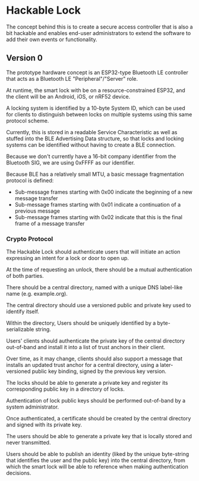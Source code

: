 # Hackable Lock

The concept behind this is to create a secure access controller that is also a bit hackable and enables end-user administrators to extend the software to add their own events or functionality.

## Version 0
The prototype hardware concept is an ESP32-type Bluetooth LE controller that acts as a Bluetooth LE "Peripheral"/"Server" role.

At runtime, the smart lock with be on a resource-constrained ESP32, and the client will be an Android, iOS, or nRF52 device.

A locking system is identified by a 10-byte System ID, which can be used for clients to distinguish between locks on multiple systems using this same protocol scheme.

Currently, this is stored in a readable Service Characteristic as well as stuffed into the BLE Advertising Data structure, so that locks and locking systems can be identified without having to create a BLE connection.

Because we don't currently have a 16-bit company identifier from the Bluetooth SIG, we are using 0xFFFF as our identifier.

Because BLE has a relatively small MTU, a basic message fragmentation protocol is defined:

- Sub-message frames starting with 0x00 indicate the beginning of a new message transfer
- Sub-message frames starting with 0x01 indicate a continuation of a previous message
- Sub-message frames starting with 0x02 indicate that this is the final frame of a message transfer

### Crypto Protocol
The Hackable Lock should authenticate users that will initiate an action expressing an intent for a lock or door to open up.

At the time of requesting an unlock, there should be a mutual authentication of both parties.

There should be a central directory, named with a unique DNS label-like name (e.g. example.org).

The central directory should use a versioned public and private key used to identify itself.

Within the directory, Users should be uniquely identified by a byte-serializable string.


Users' clients should authenticate the private key of the central directory out-of-band and install it into a list of trust anchors in their client.

Over time, as it may change, clients should also support a message that installs an updated trust anchor for a central directory, using a later-versioned public key binding, signed by the previous key version.


The locks should be able to generate a private key and register its corresponding public key in a directory of locks.

Authentication of lock public keys should be performed out-of-band by a system administrator.

Once authenticated, a certificate should be created by the central directory and signed with its private key. 


The users should be able to generate a private key that is locally stored and never transmitted.

Users should be able to publish an identity (liked by the unique byte-string that identifies the user and the public key) into the central directory, from which the smart lock will be able to reference when making authentication decisions.
